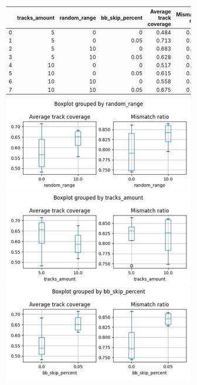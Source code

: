 |    |   tracks_amount |   random_range |   bb_skip_percent |   Average track coverage |   Mismatch ratio |
|---:|----------------:|---------------:|------------------:|-------------------------:|-----------------:|
|  0 |               5 |              0 |              0    |                    0.484 |            0.745 |
|  1 |               5 |              0 |              0.05 |                    0.713 |            0.834 |
|  2 |               5 |             10 |              0    |                    0.683 |            0.864 |
|  3 |               5 |             10 |              0.05 |                    0.628 |            0.828 |
|  4 |              10 |              0 |              0    |                    0.517 |            0.749 |
|  5 |              10 |              0 |              0.05 |                    0.615 |            0.861 |
|  6 |              10 |             10 |              0    |                    0.558 |            0.795 |
|  7 |              10 |             10 |              0.05 |                    0.675 |            0.858 |

![Boxplot](metrics_figures/boxplot_random_range_strong.png)
![Boxplot](metrics_figures/boxplot_tracks_amount_strong.png)
![Boxplot](metrics_figures/boxplot_bb_skip_percent_strong.png)
